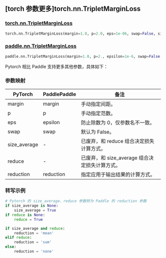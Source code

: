 ## [torch 参数更多]torch.nn.TripletMarginLoss

### [torch.nn.TripletMarginLoss](https://pytorch.org/docs/stable/generated/torch.nn.TripletMarginLoss.html#torch.nn.TripletMarginLoss)

```python
torch.nn.TripletMarginLoss(margin=1.0, p=2.0, eps=1e-06, swap=False, size_average=None, reduce=None, reduction='mean')
```

### [paddle.nn.TripletMarginLoss](https://www.paddlepaddle.org.cn/documentation/docs/zh/api/paddle/nn/TripletMarginLoss_cn.html)

```python
paddle.nn.TripletMarginLoss(margin=1.0, p=2., epsilon=1e-6, swap=False, reduction='mean', name=None)
```

Pytorch 相比 Paddle 支持更多其他参数，具体如下：

### 参数映射

| PyTorch      | PaddlePaddle | 备注                                           |
| ------------ | ------------ | ---------------------------------------------- |
| margin       | margin       | 手动指定间距。                                 |
| p            | p            | 手动指定范数。                                 |
| eps          | epsilon      | 防止除数为 0，仅参数名不一致。                 |
| swap         | swap         | 默认为 False。                                 |
| size_average | -            | 已废弃，和 reduce 组合决定损失计算方式。       |
| reduce       | -            | 已废弃，和 size_average 组合决定损失计算方式。 |
| reduction    | reduction    | 指定应用于输出结果的计算方式。                 |

### 转写示例

```python
# Pytorch 的 size_average、reduce 参数转为 Paddle 的 reduction 参数
if size_average is None:
    size_average = True
if reduce is None:
    reduce = True

if size_average and reduce:
    reduction = 'mean'
elif reduce:
    reduction = 'sum'
else:
    reduction = 'none'
```
